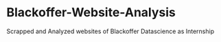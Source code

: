 # Blackoffer-Website-Analysis
Scrapped and Analyzed websites of Blackoffer Datascience as Internship 
